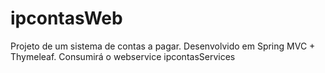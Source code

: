# ipcontasWeb
Projeto de um sistema de contas a pagar. Desenvolvido em Spring MVC + Thymeleaf. Consumirá o webservice ipcontasServices
